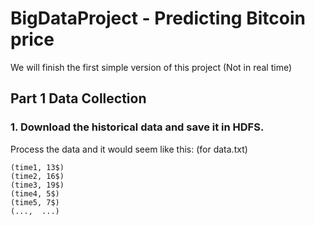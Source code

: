 # BigDataProject - Predicting Bitcoin price

We will finish the first simple version of this project (Not in real time)

## Part 1 Data Collection

### 1. Download the historical data and save it in HDFS.

Process the data and it would seem like this: (for data.txt)
```
(time1, 13$)
(time2, 16$)
(time3, 19$)
(time4, 5$)
(time5, 7$) 
(...,  ...)
```
